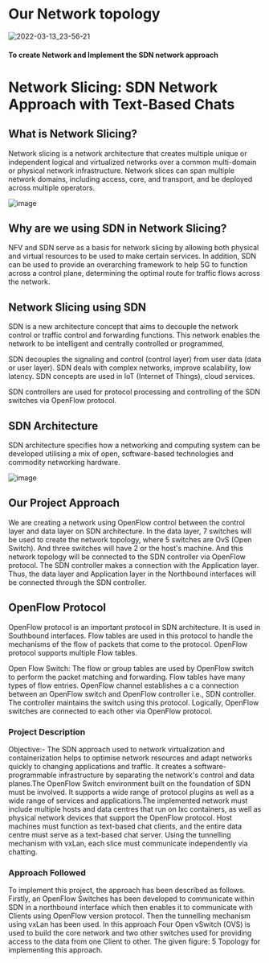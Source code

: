 # Our Network topology

![2022-03-13_23-56-21](https://user-images.githubusercontent.com/45165287/158082826-c762aa56-363c-455e-ad37-0b0e3ff6d149.png)


#### To create Network and Implement the SDN network approach
# Network Slicing: SDN Network Approach with Text-Based Chats 

## What is Network Slicing? 

Network slicing is a network architecture that creates multiple unique or independent logical and virtualized networks over a common multi-domain or physical network infrastructure. Network slices can span multiple network domains, including access, core, and transport, and be deployed across multiple operators. 

![image](https://user-images.githubusercontent.com/74248781/154529933-baba794b-e510-4e56-b052-37a2b0f22a39.png)



## Why are we using SDN in Network Slicing? 

NFV and SDN serve as a basis for network slicing by allowing both physical and virtual resources to be used to make certain services. In addition, SDN can be used to provide an overarching framework to help 5G to function across a control plane, determining the optimal route for traffic flows across the network. 

## Network Slicing using SDN 

SDN is a new architecture concept that aims to decouple the network control or traffic control and forwarding functions. This network enables the network to be intelligent and centrally controlled or programmed, 

SDN decouples the signaling and control (control layer) from user data (data or user layer). SDN deals with complex networks, improve scalability, low latency. SDN concepts are used in IoT (Internet of Things), cloud services. 

SDN controllers are used for protocol processing and controlling of the SDN switches via OpenFlow protocol. 



## SDN Architecture 

SDN architecture specifies how a networking and computing system can be developed utilising a mix of open, software-based technologies and commodity networking hardware.

![image](https://user-images.githubusercontent.com/45165287/154595067-d6ad153a-364f-4c0d-a6b6-c2cfd38266d5.png)
 

## Our Project Approach 

We are creating a network using OpenFlow control between the control layer and data layer on SDN architecture. In the data layer, 7 switches will be used to create the network topology, where 5 switches are OvS (Open Switch). And three switches will have 2 or the host's machine. And this network topology will be connected to the SDN controller via OpenFlow protocol. The SDN controller makes a connection with the Application layer. Thus, the data layer and Application layer in the Northbound interfaces will be connected through the SDN controller.  

## OpenFlow Protocol 

OpenFlow protocol is an important protocol in SDN architecture. It is used in Southbound interfaces. Flow tables are used in this protocol to handle the mechanisms of the flow of packets that come to the protocol. OpenFlow protocol supports multiple Flow tables. 

Open Flow Switch: The flow or group tables are used by OpenFlow switch to perform the packet matching and forwarding. Flow tables have many types of flow entries. OpenFlow channel establishes a c a connection between an OpenFlow switch and OpenFlow controller i.e., SDN controller. The controller maintains the switch using this protocol. Logically, OpenFlow switches are connected to each other via OpenFlow protocol. 

### Project Description
Objective:- The SDN approach used to network virtualization and containerization helps to optimise network resources and adapt networks quickly to changing applications and traffic. It creates a software-programmable infrastructure by separating the network's control and data planes.The OpenFlow Switch  environment built on the foundation of SDN must be involved. It supports a wide range of  protocol plugins as well as a wide range of services and applications.The implemented network must include multiple hosts and data centres that run on lxc containers, as well as physical network devices that support the OpenFlow protocol. Host machines must function as text-based chat clients, and the entire data centre must serve as a text-based chat server. Using the tunnelling mechanism with vxLan, each slice must communicate independently via chatting.

### Approach Followed
To implement this project, the approach has been described as follows. Firstly, an OpenFlow Switches has been developed to communicate within SDN  in a northbound interface which then enables it to communicate with Clients using OpenFlow version  protocol. Then the tunnelling mechanism using vxLan has been used. In this approach Four Open vSwitch (OVS) is used to build the core network and two other switches used for providing access to the data from one Client to other. The given figure: 5 Topology  for implementing this approach. 



